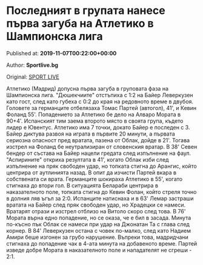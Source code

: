 
# Последният в групата нанесе първа загуба на Атлетико в Шампионска лига

Published at: **2019-11-07T00:22:00+00:00**

Author: **Sportlive.bg**

Original: [SPORT LIVE](https://www.sportlive.bg/worldfootball/championsleague/posledniqt-v-grupata-nanese-pyrva-zaguba-na-atletiko-v-shampionska-liga-1403714.html)

Атлетико (Мадрид) допусна първа загуба в груповата фаза на Шампионска лига. "Дюшекчиите" отстъпиха с 1:2 на Байер Леверкузен като гост, след като губеха с 0:2 до края на редовното време в двубоя. Головете за германците отбелязаха Томас Партей (автогол), 41', и Кевин Фоланд 55'. Попадението за Атлетико бе дело на Алваро Мората в 90+4'.
Испанският тим заема второто място в своята група, където лидер е Ювентус. Атлетико има 7 точки, докато Байер е последен с 3.
Байер диктува развоя на играта в първите 20 минути, а първата сериозна опасност пред вратата, пазена от Облак, дойде в 21'. Тогава изстрел на Фоланд бе неутрализиран от словенския вратар. В 38' Севен бендер от състава на Байер нацели гредата след изпълнение на фаул. "Аспирините" откриха резултата в 41', когато Облак изби след изпълнение на пряк свободен удар, но топката стигна до Арангис, който центрира от аутлинията назад. В опит да изчисти Партей вкара в собствената си врата.
Германците шокираха Атлетико в 55', когато стигнаха до втори гол. В ситуацията Белараби центрира в наказателното поле, топката стигна до Кевин Фолан, който стреля точно в долния ляв ъгъл за 2:0. Испанците натиснаха и в 63' Лемар застраши вратата на Байер след пряк свободен удар, но Храдецки се намеси. Вратарят отрази и изстрел отблизо на Витоло скоро след това.
В 76' Мората върна едно попадение, но се оказа, че е бил в засада. Минута по-късно пък Облак се намеси при удар на Джонатан Та с глава след корнер. В 84' Леверкузен остана с човек по-малко, след като Надием Амири беше изгонен за грубо нарушение. Въпреки това, мадридчани стигнаха до попадение чак в 4-ата минута на добавеното време. Партей изведе добре Мората в наказателното поле и нападателят не сгреши - 2:1.
